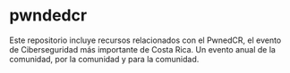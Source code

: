 # pwndedcr

Este repositorio incluye recursos relacionados con el PwnedCR, el evento de Ciberseguridad más importante de Costa Rica. Un evento anual de la comunidad, por la comunidad y para la comunidad.
